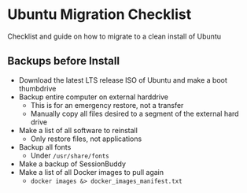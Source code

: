 # Ubuntu Migration Checklist

Checklist and guide on how to migrate to a clean install of Ubuntu

## Backups before Install

* Download the latest LTS release ISO of Ubuntu and make a boot thumbdrive
* Backup entire computer on external harddrive
   - This is for an emergency restore, not a transfer
   - Manually copy all files desired to a segment of the external hard drive
* Make a list of all software to reinstall
   - Only restore files, not applications
* Backup all fonts
   - Under `/usr/share/fonts`
* Make a backup of SessionBuddy
* Make a list of all Docker images to pull again
   - `docker images &> docker_images_manifest.txt`
